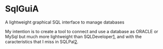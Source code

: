 # SqlGuiA
A lightweight graphical SQL interface to manage databases

My intention is to create a tool to connect and use a database as ORACLE or MySql but much more
lightweight than SQLDeveloper[1], and with the caracteristics that I miss in SQLPal[2].

[1]: http://www.oracle.com/technetwork/developer-tools/sql-developer/downloads/index.html
[2]: http://www.pebblereports.com/sqlpal/
